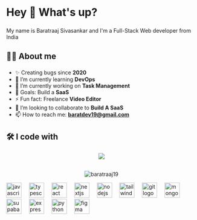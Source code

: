 <h1 align="left">Hey 👋 What's up?</h1>

###

<p align="left">My name is Baratraaj Sivasankar and I'm a Full-Stack Web developer from India</p>

###

<h2 align="left">👨‍💻 About me</h2>

###

- ✨ Creating bugs since **2020**
- 🌱 I’m currently learning **DevOps**
- 🔭 I’m currently working on **Task Management**
- 🎯 Goals: Build a **SaaS**
- ⚡ Fun fact: Freelance **Video Editor**
- 👯 I’m looking to collaborate to **Build A SaaS**
- 📫 How to reach me: **baratdev19@gmail.com**

###

<h2 align="left"> 🛠 I code with</h2>

###
<div align="center"><img src="https://github-readme-stats.vercel.app/api/top-langs/?username=baratraaj19&hide_border=true&layout=compact" align="center" /></div>   
<br/>   
<p align="center"> <img src="https://komarev.com/ghpvc/?username=baratraaj19&label=Profile%20views&color=0e75b6&style=flat" alt="baratraaj19" /> </p>


<div align="left">
  <img src="https://cdn.jsdelivr.net/gh/devicons/devicon/icons/javascript/javascript-original.svg" height="40" alt="javascript logo"  />
  <img width="12" />
  <img src="https://cdn.jsdelivr.net/gh/devicons/devicon/icons/typescript/typescript-original.svg" height="40" alt="typescript logo"  />
  <img width="12" />
  <img src="https://cdn.jsdelivr.net/gh/devicons/devicon/icons/react/react-original.svg" height="40" alt="react logo"  />
  <img width="12" />
  <img src="https://cdn.jsdelivr.net/gh/devicons/devicon/icons/nextjs/nextjs-original.svg" height="40" alt="nextjs logo"  />
  <img width="12" />
  <img src="https://cdn.jsdelivr.net/gh/devicons/devicon/icons/nodejs/nodejs-original.svg" height="40" alt="nodejs logo"  />
  <img width="12" />
  <img src="https://upload.wikimedia.org/wikipedia/commons/thumb/d/d5/Tailwind_CSS_Logo.svg/512px-Tailwind_CSS_Logo.svg.png?20230715030042" height="40" alt="tailwindcss logo"  />
  <img width="12" />
  <img src="https://cdn.jsdelivr.net/gh/devicons/devicon/icons/git/git-original.svg" height="40" alt="git logo"  />
  <img width="12" />
  <img src="https://cdn.jsdelivr.net/gh/devicons/devicon/icons/mongodb/mongodb-original.svg" height="40" alt="mongodb logo"  />
  <img width="12" />
  <img src="https://cf.appdrag.com/dashboard-openvm-clo-b2d42c/uploads/supabase-TAiY.png" height="40" alt="supabase logo"  />
  <img width="12" />
  <img src="https://cdn.jsdelivr.net/gh/devicons/devicon/icons/express/express-original.svg" height="40" alt="express logo"  />
  <img width="12" />
  <img src="https://cdn.jsdelivr.net/gh/devicons/devicon/icons/python/python-original.svg" height="40" alt="python logo"  />
  <img width="12" />
  <img src="https://cdn.jsdelivr.net/gh/devicons/devicon/icons/figma/figma-original.svg" height="40" alt="figma logo"  />
</div>

###





<!-- Optional: Add a footer or any additional content you like -->


